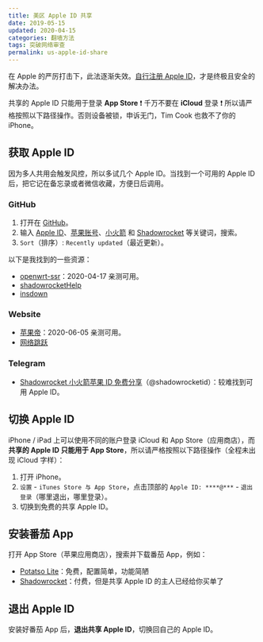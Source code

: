 ```yaml
---
title: 美区 Apple ID 共享
date: 2019-05-15  
updated: 2020-04-15    
categories: 翻墙方法   
tags: 突破网络审查   
permalink: us-apple-id-share
---
```


在 Apple 的严厉打击下，此法逐渐失效。[自行注册 Apple ID](https://tingtalk.me/us-apple-id)，才是终极且安全的解决办法。

<!-- more -->

共享的 Apple ID 只能用于登录 **App Store** ❗️ 千万不要在 **iCloud** 登录 ❗️ 所以请严格按照以下路径操作。否则设备被锁，申诉无门，Tim Cook 也救不了你的 iPhone。



## 获取 Apple ID

因为多人共用会触发风控，所以多试几个 Apple ID。当找到一个可用的 Apple ID 后，把它记在备忘录或者微信收藏，方便日后调用。

### GitHub

1. 打开在 [GitHub](https://github.com/search)。
2. 输入 [Apple ID](https://github.com/search?o=desc&q=Apple+ID&s=updated&type=Repositories)、[苹果账号](https://github.com/search?o=desc&q=%E8%8B%B9%E6%9E%9C%E8%B4%A6%E5%8F%B7&s=updated&type=Repositories)、[小火箭](https://github.com/search?o=desc&q=%E5%B0%8F%E7%81%AB%E7%AE%AD&s=updated&type=Repositories) 和 [Shadowrocket](https://github.com/search?o=desc&q=Shadowrocket&s=updated&type=Repositories) 等关键词，搜索。
3. `Sort`（排序）: `Recently updated`（最近更新）。



以下是我找到的一些资源：

- [openwrt-ssr](https://github.com/openwrt-ssr/appleid/wiki/2020%E8%8B%B9%E6%9E%9C%E7%BE%8E%E5%9B%BD-%E9%9F%A9%E5%9B%BD-%E6%97%A5%E6%9C%AC-%E9%A6%99%E6%B8%AF-%E5%8F%B0%E6%B9%BE-%E8%8B%B1%E5%9B%BD%E7%AD%89%E5%9C%B0%E5%8C%BAApple-ID%E8%B4%A6%E5%8F%B7%E5%85%8D%E8%B4%B9%E5%88%86%E4%BA%AB)：2020-04-17 亲测可用。
- [shadowrocketHelp](https://github.com/shadowrocketHelp/help/wiki/%E5%9B%BD%E5%A4%96-appstore-id-%E8%B4%A6%E5%8F%B7%E5%88%86%E4%BA%AB)
- [insdown](https://github.com/insdown/ins/wiki/%E7%BE%8E%E5%9B%BDapple-id-appstore-id%E8%B4%A6%E5%8F%B7%E5%88%86%E4%BA%AB)



### Website

- [苹果帝](https://appledi.com/)：2020-06-05 亲测可用。
- [网络跳跃](https://www.hijk.pw/external-apple-id-summary/)



### Telegram

- [Shadowrocket 小火箭苹果  ID 免费分享](https://t.me/shadowrocketid)（@shadowrocketid）：较难找到可用 Apple ID。





## 切换 Apple ID

iPhone / iPad 上可以使用不同的账户登录 iCloud 和 App Store（应用商店），而**共享的 Apple ID 只能用于 App Store**，所以请严格按照以下路径操作（全程未出现 iCloud 字样）：

1. 打开 iPhone。
2. `设置` - `iTunes Store 与 App Store`，点击顶部的 `Apple ID: ****@***` - `退出登录`（哪里退出，哪里登录）。
3. 切换到免费的共享 Apple ID。



## 安装番茄 App

打开 App Store（苹果应用商店），搜索并下载番茄 App，例如：

- [Potatso Lite](https://apps.apple.com/us/app/potatso-lite/id1239860606)：免费，配置简单，功能简陋
- [Shadowrocket](https://itunes.apple.com/us/app/shadowrocket/id932747118?mt=8)：付费，但是共享 Apple ID 的主人已经给你买单了



## 退出 Apple ID

安装好番茄 App 后，**退出共享 Apple ID**，切换回自己的 Apple ID。